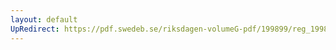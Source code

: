 ```yaml
---
layout: default
UpRedirect: https://pdf.swedeb.se/riksdagen-volumeG-pdf/199899/reg_199899/reg_199899_0206.pdf
---
```

